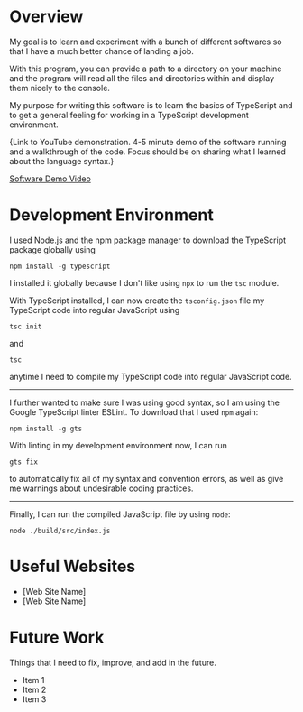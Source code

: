# Overview

My goal is to learn and experiment with a bunch of different softwares so that I have a much better chance of landing a job.

With this program, you can provide a path to a directory on your machine and the program will read all the files and directories within and display them nicely to the console.

My purpose for writing this software is to learn the basics of TypeScript and to get a general feeling for working in a TypeScript development environment.

{Link to YouTube demonstration. 4-5 minute demo of the software running and a walkthrough of the code. Focus should be on sharing what I learned about the language syntax.}

[Software Demo Video](http://youtube.link.goes.here)

# Development Environment

I used Node.js and the npm package manager to download the TypeScript package globally using

```
npm install -g typescript
```

I installed it globally because I don't like using `npx` to run the `tsc` module.

With TypeScript installed, I can now create the `tsconfig.json` file my TypeScript code into regular JavaScript using

```
tsc init
```

and

```
tsc
```

anytime I need to compile my TypeScript code into regular JavaScript code.

---

I further wanted to make sure I was using good syntax, so I am using the Google TypeScript linter ESLint. To download that I used `npm` again:

```
npm install -g gts
```

With linting in my development environment now, I can run

```
gts fix
```

to automatically fix all of my syntax and convention errors, as well as give me warnings about undesirable coding practices.

---

Finally, I can run the compiled JavaScript file by using `node`:

```
node ./build/src/index.js
```

# Useful Websites

-   [Web Site Name]
-   [Web Site Name]

# Future Work

Things that I need to fix, improve, and add in the future.

-   Item 1
-   Item 2
-   Item 3

